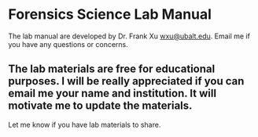# Forensics Science Lab Manual 

The lab manual are developed by Dr. Frank Xu wxu@ubalt.edu. Email me if you have any questions or concerns.

## The lab materials are free for educational purposes. I will be really appreciated if you can email me your name and institution. It will motivate me to update the materials. 

Let me know if you have lab materials to share.
